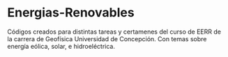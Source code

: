 # Energias-Renovables
Códigos creados para distintas tareas y certamenes del curso de EERR de la carrera de Geofísica Universidad de Concepción. Con temas sobre energía eólica, solar, e hidroeléctrica.
